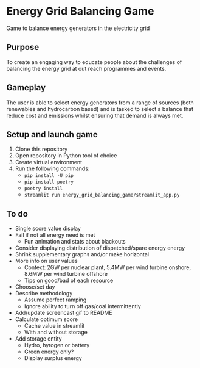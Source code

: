 # Energy Grid Balancing Game
Game to balance energy generators in the electricity grid

## Purpose
To create an engaging way to educate people about the challenges of balancing the energy grid at out reach programmes and events.

## Gameplay
The user is able to select energy generators from a range of sources (both renewables and hydrocarbon based) and is tasked to select a balance that reduce cost and emissions whilst ensuring that demand is always met.

## Setup and launch game
1. Clone this repository
1. Open repository in Python tool of choice
1. Create virtual environment
1. Run the following commands:
    - `pip install -U pip`
    - `pip install poetry`
    - `poetry install`
    - `streamlit run energy_grid_balancing_game/streamlit_app.py`

## To do
- Single score value display
- Fail if not all energy need is met
    - Fun animation and stats about blackouts
- Consider displaying distribution of dispatched/spare energy energy
- Shrink supplementary graphs and/or make horizontal
- More info on user values
    - Context: 2GW per nuclear plant, 5.4MW per wind turbine onshore, 8.6MW per wind turbine offshore
    - Tips on good/bad of each resource
- Choose/set day
- Describe methodology
    - Assume perfect ramping
    - Ignore ability to turn off gas/coal intermittently
- Add/update screencast gif to README
- Calculate optimum score
    - Cache value in streamlit
    - With and without storage
- Add storage entity
    - Hydro, hyrogen or battery
    - Green energy only?
    - Display surplus energy